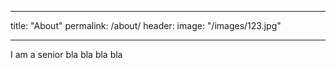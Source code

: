 ___

title: "About"
permalink: /about/
header:
	image: "/images/123.jpg" 

___

I am a senior bla bla bla bla